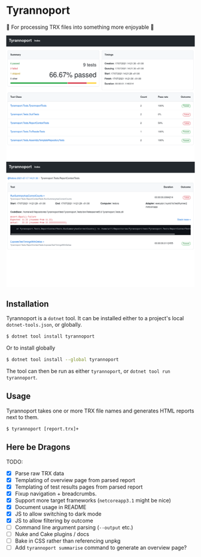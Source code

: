 # Tyrannoport

🦖 For processing TRX files into something more enjoyable 🦖

![Overview page](docs/OverviewPage.png)
![Class details](docs/ClassDetails.png)

## Installation

Tyrannoport is a `dotnet` tool. It can be installed either to a project's
local `dotnet-tools.json`, or globally.

```bash
$ dotnet tool install tyrannoport
```

Or to install globally

```bash
$ dotnet tool install --global tyrannoport
```

The tool can then be run as either `tyrannoport`, or
`dotnet tool run tyrannoport`. 

## Usage

Tyrannoport takes one or more TRX file names and generates HTML reports next to
them.

```
$ tyrannoport [report.trx]+
```

## Here be Dragons

TODO: 

 * [x] Parse raw TRX data
 * [x] Templating of overview page from parsed report
 * [x] Templating of test results pages from parsed report
 * [x] Fixup navigation + breadcrumbs.
 * [x] Support more target frameworks (`netcoreapp3.1` might be nice)
 * [x] Document usage in README
 * [x] JS to allow switching to dark mode
 * [x] JS to allow filtering by outcome
 * [ ] Command line argument parsing (`--output` etc.)
 * [ ] Nuke and Cake plugins / docs
 * [ ] Bake in CSS rather than referencing unpkg
 * [ ] Add `tyrannoport summarise` command to generate an overview page?

